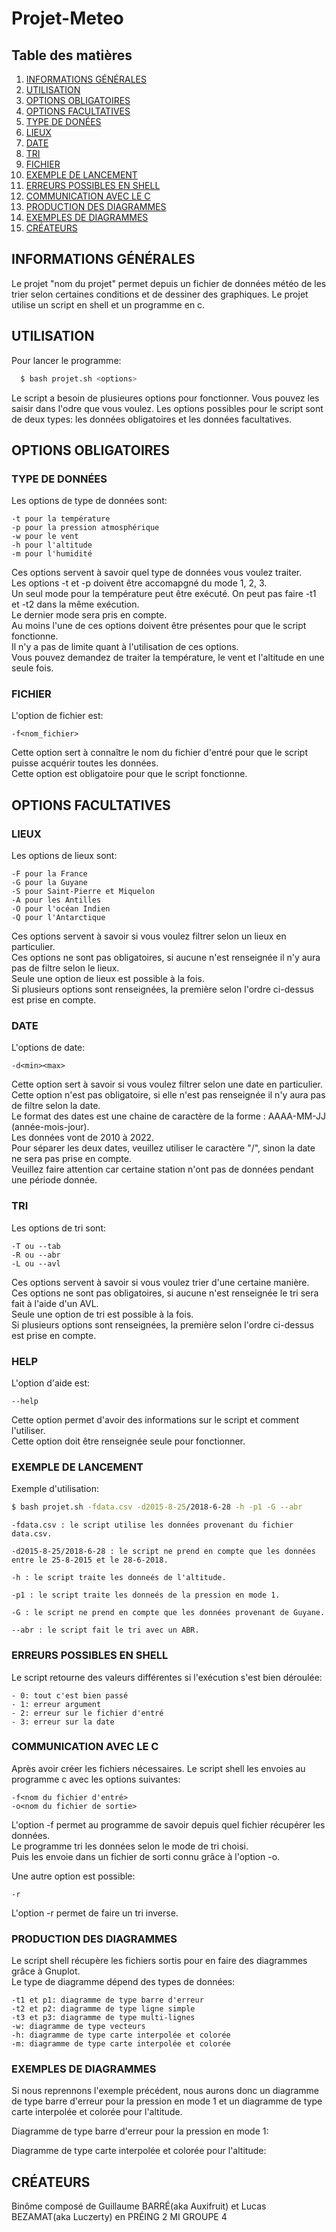 # Projet-Meteo


## Table des matières
1. [INFORMATIONS GÉNÉRALES](#informations-générales)
2. [UTILISATION](#utilisation)
3. [OPTIONS OBLIGATOIRES](#options-obligatoires)
4. [OPTIONS FACULTATIVES](#options-facultatives)
5. [TYPE DE DONÉES](#type-de-données)
6. [LIEUX](#lieux)
7. [DATE](#date)
8. [TRI](#tri)
9. [FICHIER](#fichier)
10. [EXEMPLE DE LANCEMENT](#exemple-de-lancement)
11. [ERREURS POSSIBLES EN SHELL](#erreurs-possibles-en-shell)
12. [COMMUNICATION AVEC LE C](#communication-avec-le-c)
13. [PRODUCTION DES DIAGRAMMES](#production-des-diagrammes)
14. [EXEMPLES DE DIAGRAMMES](#exemples-de-diagrammes)
15. [CRÉATEURS](#créateurs)

## INFORMATIONS GÉNÉRALES

Le projet "nom du projet" permet depuis un fichier de données météo de les trier selon certaines conditions et de dessiner des graphiques. Le projet utilise un script en shell et un programme en c.

## UTILISATION

Pour lancer le programme:
```bash
  $ bash projet.sh <options>
```
Le script a besoin de plusieures options pour fonctionner. Vous pouvez les saisir dans l'odre que vous voulez.
Les options possibles pour le script sont de deux types: les données obligatoires et les données facultatives.

## OPTIONS OBLIGATOIRES

### TYPE DE DONNÉES

Les options de type de données sont:

	-t pour la température
	-p pour la pression atmosphérique
	-w pour le vent
	-h pour l'altitude
	-m pour l'humidité

Ces options servent à savoir quel type de données vous voulez traiter. <br />
Les options -t et -p doivent être accomapgné du mode 1, 2, 3. <br />
Un seul mode pour la température peut être exécuté. On peut pas faire -t1 et -t2 dans la même exécution. <br />
Le dernier mode sera pris en compte. <br />
Au moins l'une de ces options doivent être présentes pour que le script fonctionne. <br />
Il n'y a pas de limite quant à l'utilisation de ces options. <br />
Vous pouvez demandez de traiter la température, le vent et l'altitude en une seule fois. <br />

### FICHIER

L'option de fichier est:

	-f<nom_fichier>
	
Cette option sert à connaître le nom du fichier d'entré pour que le script puisse acquérir toutes les données. <br />
Cette option est obligatoire pour que le script fonctionne. <br />

## OPTIONS FACULTATIVES

### LIEUX

Les options de lieux sont:

	-F pour la France
	-G pour la Guyane
	-S pour Saint-Pierre et Miquelon
	-A pour les Antilles
	-O pour l'océan Indien
	-Q pour l'Antarctique

Ces options servent à savoir si vous voulez filtrer selon un lieux en particulier. <br />
Ces options ne sont pas obligatoires, si aucune n'est renseignée il n'y aura pas de filtre selon le lieux. <br />
Seule une option de lieux est possible à la fois. <br />
Si plusieurs options sont renseignées, la première selon l'ordre ci-dessus est prise en compte. <br />

### DATE

L'options de date:

	-d<min><max>

Cette option sert à savoir si vous voulez filtrer selon une date en particulier. <br />
Cette option n'est pas obligatoire, si elle n'est pas renseignée il n'y aura pas de filtre selon la date. <br />
Le format des dates est une chaine de caractère de la forme : AAAA-MM-JJ (année-mois-jour). <br />
Les données vont de 2010 à 2022. <br />
Pour séparer les deux dates, veuillez utiliser le caractère "/", sinon la date ne sera pas prise en compte. <br />
Veuillez faire attention car certaine station n'ont pas de données pendant une période donnée. <br />

### TRI

Les options de tri sont:

	-T ou --tab
	-R ou --abr
	-L ou --avl

Ces options servent à savoir si vous voulez trier d'une certaine manière. <br />
Ces options ne sont pas obligatoires, si aucune n'est renseignée le tri sera fait à l'aide d'un AVL. <br />
Seule une option de tri est possible à la fois. <br />
Si plusieurs options sont renseignées, la première selon l'ordre ci-dessus est prise en compte. <br />

### HELP

L'option d'aide est:

	--help

Cette option permet d'avoir des informations sur le script et comment l'utiliser. <br />
Cette option doit être renseignée seule pour fonctionner. <br />

### EXEMPLE DE LANCEMENT

Exemple d'utilisation:

```bash
$ bash projet.sh -fdata.csv -d2015-8-25/2018-6-28 -h -p1 -G --abr
```

	-fdata.csv : le script utilise les données provenant du fichier data.csv.
	
	-d2015-8-25/2018-6-28 : le script ne prend en compte que les données entre le 25-8-2015 et le 28-6-2018.
	
	-h : le script traite les donneés de l'altitude.
	
	-p1 : le script traite les donneés de la pression en mode 1.
	
	-G : le script ne prend en compte que les données provenant de Guyane.
	
	--abr : le script fait le tri avec un ABR.

### ERREURS POSSIBLES EN SHELL

Le script retourne des valeurs différentes si l'exécution s'est bien déroulée:

	- 0: tout c'est bien passé
	- 1: erreur argument
	- 2: erreur sur le fichier d'entré
	- 3: erreur sur la date

### COMMUNICATION AVEC LE C

Après avoir créer les fichiers nécessaires. Le script shell les envoies au programme c avec les options suivantes:

	-f<nom du fichier d'entré>
	-o<nom du fichier de sortie>

L'option -f permet au programme de savoir depuis quel fichier récupérer les données. <br />
Le programme tri les données selon le mode de tri choisi. <br />
Puis les envoie dans un fichier de sorti connu grâce à l'option -o. <br />

Une autre option est possible:

	-r

L'option -r permet de faire un tri inverse. <br />

### PRODUCTION DES DIAGRAMMES

Le script shell récupère les fichiers sortis pour en faire des diagrammes grâce à Gnuplot. <br />
Le type de diagramme dépend des types de données:

	-t1 et p1: diagramme de type barre d'erreur
	-t2 et p2: diagramme de type ligne simple
	-t3 et p3: diagramme de type multi-lignes
	-w: diagramme de type vecteurs
	-h: diagramme de type carte interpolée et colorée
	-m: diagramme de type carte interpolée et colorée

### EXEMPLES DE DIAGRAMMES

Si nous reprennons l'exemple précédent, nous aurons donc un diagramme de type barre d'erreur pour la pression en mode 1 et un diagramme de type carte interpolée et colorée pour l'altitude. <br />

Diagramme de type barre d'erreur pour la pression en mode 1:

Diagramme de type carte interpolée et colorée pour l'altitude:


## CRÉATEURS

Binôme composé de Guillaume BARRÉ(aka Auxifruit) et Lucas BEZAMAT(aka Luczerty) en PRÉING 2 MI GROUPE 4
